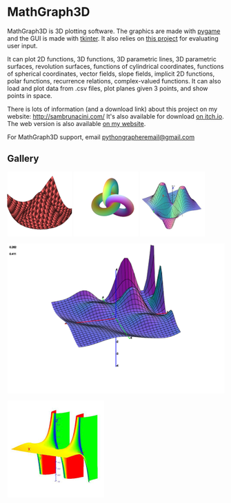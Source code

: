 # MathGraph3D

MathGraph3D is 3D plotting software. The graphics are made with [pygame](https://github.com/pygame/pygame) and the GUI is made with [tkinter](https://wiki.python.org/moin/TkInter). It also relies on [this project](https://github.com/sam-lb/CAS) for evaluating user input.

It can plot 2D functions, 3D functions, 3D parametric lines, 3D parametric surfaces, revolution surfaces, functions of cylindrical coordinates, functions of spherical coordinates, vector fields, slope fields, implicit 2D functions, polar functions, recurrence relations, complex-valued functions. It can also load and plot data from .csv files, plot planes given 3 points, and show points in space.

There is lots of information (and a download link) about this project on my website: http://sambrunacini.com/
It's also available for download [on itch.io](https://sam-brunacini.itch.io/mathgraph3d).
The web version is also available [on my website](http://plotter.sambrunacini.com/).

For MathGraph3D support, email pythongrapheremail@gmail.com

## Gallery

![Example 1](https://github.com/sam-lb/mathgraph3d/blob/master/img/04B479C6-05E8-4B72-8213-DBF1C7E101CD.png)
![Example 2](https://github.com/sam-lb/mathgraph3d/blob/master/img/6835AFB9-6642-442F-A920-C068D3AC5CAD.png)
![Example 3](https://github.com/sam-lb/mathgraph3d/blob/master/img/698ADC6A-043A-4B17-A6F3-6B1B23EF16E5.png)

![Example 4](https://github.com/sam-lb/mathgraph3d/blob/master/img/DD38F411-3465-4BA3-95C2-490C1EF1FD16.png)

![Example 5](https://github.com/sam-lb/mathgraph3d/blob/master/img/F780BF26-1A43-4AA6-A0B7-0737DED034C0.jpeg)

